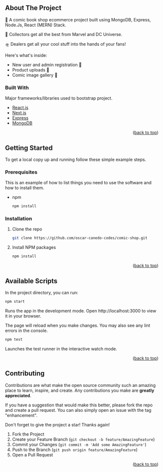 <!-- ABOUT THE PROJECT -->
## About The Project
🚀 A comic book shop ecommerce project built using MongoDB, Express, Node.Js, React (MERN) Stack. 

🎯 Collectors get all the best from Marvel and DC Universe. 

🛸 Dealers get all your cool stuff into the hands of your fans!

Here's what's inside:
* New user and admin registration 🤖 
* Product uploads 👾
* Comic image gallery 🌈

### Built With

Major frameworks/libraries used to bootstrap project. 

* [React.js](https://reactjs.org/)
* [Next.js](https://nextjs.org/)
* [Express](https://vuejs.org/)
* [MongoDB](https://expressjs.com/)

<p align="right">(<a href="#top">back to top</a>)</p>

<!-- GETTING STARTED -->
## Getting Started

To get a local copy up and running follow these simple example steps.

### Prerequisites

This is an example of how to list things you need to use the software and how to install them.
* npm
  ```sh
  npm install 
  ```

### Installation


1. Clone the repo
   ```sh
   git clone https://github.com/oscar-canedo-codes/comic-shop.git
   ```
2. Install NPM packages
   ```sh
   npm install
   ```
 <p align="right">(<a href="#top">back to top</a>)</p>
 
 <!--SCRIPTS-->
## Available Scripts
In the project directory, you can run:
  ```sh
npm start
  ```
Runs the app in the development mode.
Open http://localhost:3000 to view it in your browser.

The page will reload when you make changes.
You may also see any lint errors in the console.

  ```sh
npm test
  ```
Launches the test runner in the interactive watch mode.

<p align="right">(<a href="#top">back to top</a>)</p>
 
 <!-- CONTRIBUTING -->
## Contributing

Contributions are what make the open source community such an amazing place to learn, inspire, and create. Any contributions you make are **greatly appreciated**.

If you have a suggestion that would make this better, please fork the repo and create a pull request. You can also simply open an issue with the tag "enhancement".

Don't forget to give the project a star! Thanks again!

1. Fork the Project
2. Create your Feature Branch (`git checkout -b feature/AmazingFeature`)
3. Commit your Changes (`git commit -m 'Add some AmazingFeature'`)
4. Push to the Branch (`git push origin feature/AmazingFeature`)
5. Open a Pull Request

<p align="right">(<a href="#top">back to top</a>)</p>
